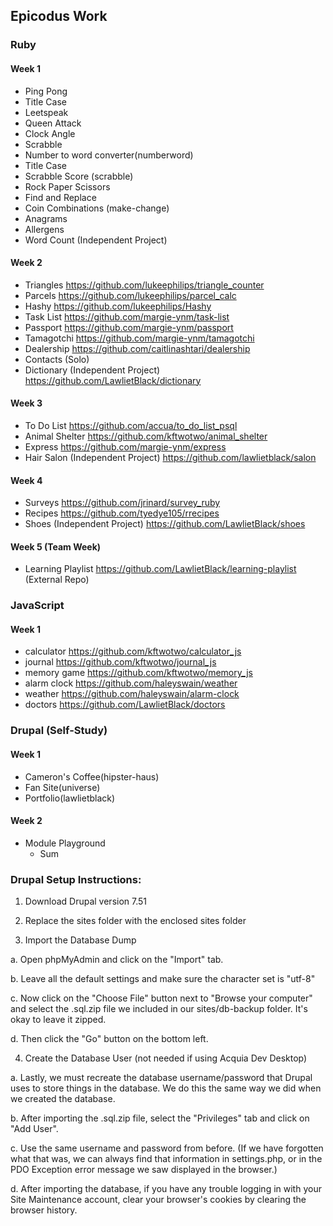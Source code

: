 ## Epicodus Work

### Ruby

#### Week 1

* Ping Pong
* Title Case
* Leetspeak
* Queen Attack
* Clock Angle
* Scrabble
* Number to word converter(numberword)
* Title Case
* Scrabble Score (scrabble)
* Rock Paper Scissors
* Find and Replace
* Coin Combinations (make-change)
* Anagrams
* Allergens
* Word Count (Independent Project)

#### Week 2

* Triangles         https://github.com/lukeephilips/triangle_counter
* Parcels           https://github.com/lukeephilips/parcel_calc
* Hashy             https://github.com/lukeephilips/Hashy
* Task List         https://github.com/margie-ynm/task-list
* Passport          https://github.com/margie-ynm/passport
* Tamagotchi        https://github.com/margie-ynm/tamagotchi
* Dealership        https://github.com/caitlinashtari/dealership
* Contacts  (Solo)
* Dictionary (Independent Project)  https://github.com/LawlietBlack/dictionary

#### Week 3

* To Do List                        https://github.com/accua/to_do_list_psql
* Animal Shelter                    https://github.com/kftwotwo/animal_shelter
* Express                           https://github.com/margie-ynm/express
* Hair Salon (Independent Project)  https://github.com/lawlietblack/salon

#### Week 4

* Surveys                     https://github.com/jrinard/survey_ruby
* Recipes                     https://github.com/tyedye105/rrecipes
* Shoes (Independent Project) https://github.com/LawlietBlack/shoes

#### Week 5 (Team Week)

* Learning Playlist https://github.com/LawlietBlack/learning-playlist (External Repo)

### JavaScript

#### Week 1

* calculator		https://github.com/kftwotwo/calculator_js
* journal 		https://github.com/kftwotwo/journal_js
* memory game		https://github.com/kftwotwo/memory_js
* alarm clock 		https://github.com/haleyswain/weather
* weather		https://github.com/haleyswain/alarm-clock
* doctors		https://github.com/LawlietBlack/doctors

### Drupal (Self-Study)

#### Week 1

* Cameron's Coffee(hipster-haus)
* Fan Site(universe)
* Portfolio(lawlietblack)

#### Week 2

* Module Playground
  * Sum



### Drupal Setup Instructions:

1. Download Drupal version 7.51

2. Replace the sites folder with the enclosed sites folder

3. Import the Database Dump

  a. Open phpMyAdmin and click on the "Import" tab.

  b. Leave all the default settings and make sure the character set is "utf-8"

  c. Now click on the "Choose File" button next to "Browse your computer" and select the .sql.zip file we included in our sites/db-backup folder. It's okay to leave it zipped.

  d. Then click the "Go" button on the bottom left.

4. Create the Database User (not needed if using Acquia Dev Desktop)

  a. Lastly, we must recreate the database username/password that Drupal uses to store things in the database. We do this the same way we did when we created the database.

  b. After importing the .sql.zip file, select the "Privileges" tab and click on "Add User".

  c. Use the same username and password from before. (If we have forgotten what that was, we can always find that information in settings.php, or in the PDO Exception error message we saw displayed in the browser.)

  d. After importing the database, if you have any trouble logging in with your Site Maintenance account, clear your browser's cookies by clearing the browser history.

